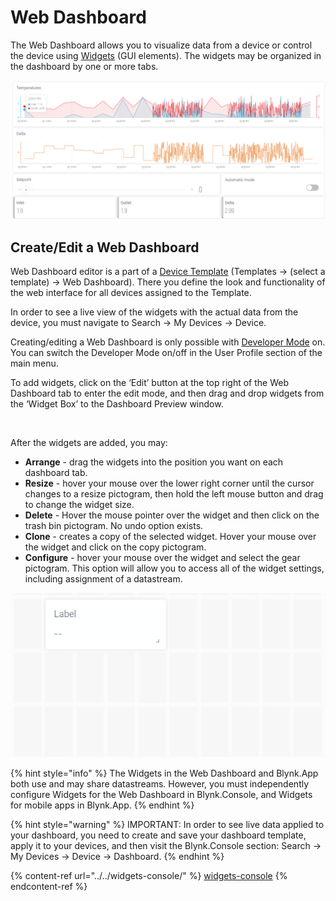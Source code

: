 # Web Dashboard

The Web Dashboard allows you to visualize data from a device or control the device using [Widgets](../../widgets-console/) ﻿(GUI elements). The widgets may be organized in the dashboard by one or more tabs.﻿

![](../../../.gitbook/assets/dashboard.png)

## Create/Edit a Web Dashboard

Web Dashboard editor is a part of a [Device Template](../../../concepts/device-template.md) (Templates -> (select a template) -> Web Dashboard). There you define the look and functionality of the web interface for all devices assigned to the Template.

In order to see a live view of the widgets with the actual data from the device, you must navigate to Search -> My Devices -> Device.

Creating/editing a Web Dashboard is only possible with [Developer Mode](../../../getting-started/developer-mode.md) on. You can switch the Developer Mode on/off in the User Profile section of the main menu.

To add widgets, click on the ‘Edit’ button at the top right of the Web Dashboard tab to enter the edit mode, and then drag and drop widgets from the ‘Widget Box’ to the Dashboard Preview window.

<figure><img src="../../../.gitbook/assets/add_widgets.gif" alt=""><figcaption></figcaption></figure>

After the widgets are added, you may:

* **Arrange** - drag the widgets into the position you want on each dashboard tab.
* **Resize** - hover your mouse over the lower right corner until the cursor changes to a resize pictogram, then hold the left mouse button and drag to change the widget size.&#x20;
* **Delete** - Hover the mouse pointer over the widget and then click on the trash bin pictogram. No undo option exists.
* **Clone** - creates a copy of the selected widget. Hover your mouse over the widget and click on the copy pictogram.
* **Configure** - hover your mouse over the widget and select the gear pictogram. This option will allow you to access all of the widget settings, including assignment of a datastream.

![](../../../.gitbook/assets/cpt2105241707-610x318.gif)

{% hint style="info" %}
The Widgets in the Web Dashboard and Blynk.App both use and may share datastreams. However, you must independently configure Widgets for the Web Dashboard in Blynk.Console, and Widgets for mobile apps in Blynk.App.
{% endhint %}

{% hint style="warning" %}
IMPORTANT: In order to see live data applied to your dashboard, you need to create and save your dashboard template, apply it to your devices, and then visit the Blynk.Console section: Search -> My Devices -> Device -> Dashboard.
{% endhint %}

{% content-ref url="../../widgets-console/" %}
[widgets-console](../../widgets-console/)
{% endcontent-ref %}
